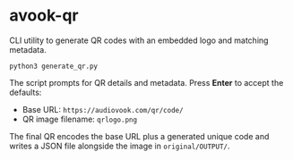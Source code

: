 # avook-qr

CLI utility to generate QR codes with an embedded logo and matching metadata.

```
python3 generate_qr.py
```

The script prompts for QR details and metadata. Press **Enter** to accept
the defaults:

- Base URL: `https://audiovook.com/qr/code/`
- QR image filename: `qrlogo.png`

The final QR encodes the base URL plus a generated unique code and writes a
JSON file alongside the image in `original/OUTPUT/`.
